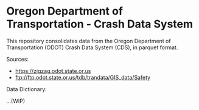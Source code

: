 # Oregon Department of Transportation - Crash Data System

This repository consolidates data from the Oregon Department of Transportation
(ODOT) Crash Data System (CDS), in parquet format.

Sources:
 - https://zigzag.odot.state.or.us
 - ftp://ftp.odot.state.or.us/tdb/trandata/GIS_data/Safety
 
 
Data Dictionary:

...(WIP)